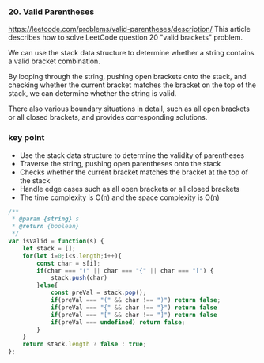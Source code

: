 ### 20. Valid Parentheses

https://leetcode.com/problems/valid-parentheses/description/
This article describes how to solve LeetCode question 20 "valid brackets" problem.

We can use the stack data structure to determine whether a string contains a valid bracket combination.

By looping through the string, pushing open brackets onto the stack, and checking whether the current bracket matches the bracket on the top of the stack, we can determine whether the string is valid. 

There also various boundary situations in detail, such as all open brackets or all closed brackets, and provides corresponding solutions.

### key point

- Use the stack data structure to determine the validity of parentheses
- Traverse the string, pushing open parentheses onto the stack
- Checks whether the current bracket matches the bracket at the top of the stack
- Handle edge cases such as all open brackets or all closed brackets
- The time complexity is O(n) and the space complexity is O(n)

```js
/**
 * @param {string} s
 * @return {boolean}
 */
var isValid = function(s) {
    let stack = [];
    for(let i=0;i<s.length;i++){
        const char = s[i];
        if(char === "(" || char === "{" || char === "[") {
            stack.push(char)
        }else{
            const preVal = stack.pop();
            if(preVal === "(" && char !== ")") return false;
            if(preVal === "{" && char !== "}") return false
            if(preVal === "[" && char !== "]") return false
            if(preVal === undefined) return false;
        }
    }
    return stack.length ? false : true;
};
```